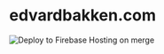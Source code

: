 # edvardbakken.com

![Deploy to Firebase Hosting on merge](https://github.com/eBakken/edvardbakken-com/workflows/Deploy%20to%20Firebase%20Hosting%20on%20merge/badge.svg)
